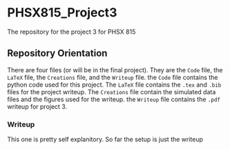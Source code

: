 # PHSX815_Project3
The repository for the project 3 for PHSX 815

## Repository Orientation
There are four files (or will be in the final project). They are the `Code` file, the `LaTeX` file, the `Creations` file, and the `Writeup` file. the `Code` file contains the python code used for this project. The `LaTeX` file contains the `.tex` and `.bib` files for the project writeup. The `Creations` file contain the simulated data files and the figures used for the writeup. the `Writeup` file contains the `.pdf` writeup for project 3.

### Writeup
This one is pretty self explanitory. So far the setup is just the writeup 
